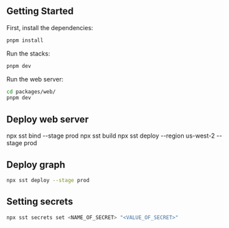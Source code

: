## Getting Started

First, install the dependencies:

```bash
pnpm install
```

Run the stacks:

```bash
pnpm dev
```

Run the web server:

```bash
cd packages/web/
pnpm dev
```

## Deploy web server

npx sst bind --stage prod npx sst build
npx sst deploy --region us-west-2 --stage prod


## Deploy graph

```bash
npx sst deploy --stage prod
```

## Setting secrets

```bash
npx sst secrets set <NAME_OF_SECRET> "<VALUE_OF_SECRET>"
```
